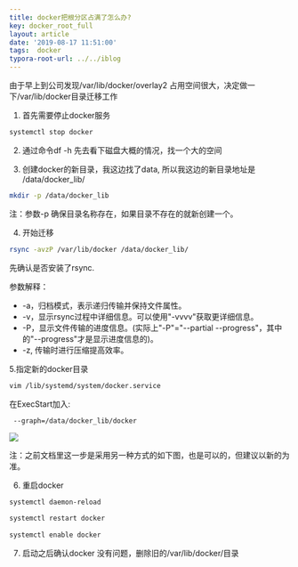 ```yaml
---
title: docker把根分区占满了怎么办?
key: docker_root_full
layout: article
date: '2019-08-17 11:51:00'
tags:  docker
typora-root-url: ../../iblog
---
```


由于早上到公司发现/var/lib/docker/overlay2 占用空间很大，决定做一下/var/lib/docker目录迁移工作

1. 首先需要停止docker服务

```bash
systemctl stop docker
```

2. 通过命令df -h 先去看下磁盘大概的情况，找一个大的空间

3. 创建docker的新目录，我这边找了data, 所以我这边的新目录地址是 /data/docker_lib/

```bash
mkdir -p /data/docker_lib
```

注：参数-p 确保目录名称存在，如果目录不存在的就新创建一个。

4. 开始迁移

```bash
rsync -avzP /var/lib/docker /data/docker_lib/
```

先确认是否安装了rsync.

参数解释：

- -a，归档模式，表示递归传输并保持文件属性。
- -v，显示rsync过程中详细信息。可以使用"-vvvv"获取更详细信息。
- -P，显示文件传输的进度信息。(实际上"-P"="--partial --progress"，其中的"--progress"才是显示进度信息的)。
- -z,   传输时进行压缩提高效率。

5.指定新的docker目录

```bash
vim /lib/systemd/system/docker.service
```

在ExecStart加入:  

```
 --graph=/data/docker_lib/docker
```

![](https://imgs.zhangbaobao.cn/img/20190817172706.png)

注：之前文档里这一步是采用另一种方式的如下图，也是可以的，但建议以新的为准。

6. 重启docker

```bash
systemctl daemon-reload
 
systemctl restart docker
 
systemctl enable docker
```

7. 启动之后确认docker 没有问题，删除旧的/var/lib/docker/目录

